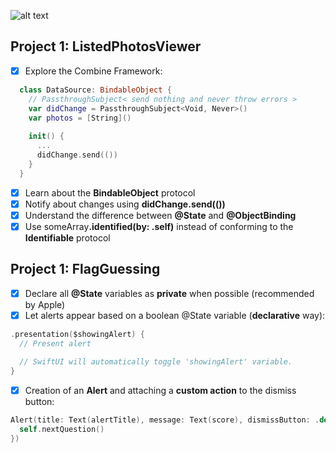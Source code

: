 ![alt text](https://i.ibb.co/0jCsnrY/banner.png)

## Project 1: ListedPhotosViewer
- [x] Explore the Combine Framework:
```Swift
  class DataSource: BindableObject {
    // PassthroughSubject< send nothing and never throw errors >
    var didChange = PassthroughSubject<Void, Never>()
    var photos = [String]()
    
    init() {
      ...
      didChange.send(())
    }
  }
```
- [x] Learn about the <b>BindableObject</b> protocol
- [x] Notify about changes using <b>didChange.send(())</b>
- [x] Understand the difference between <b>@State</b> and <b>@ObjectBinding</b>
- [x] Use someArray<b>.identified(by: \.self)</b> instead of conforming to the <b>Identifiable</b> protocol

## Project 1: FlagGuessing
- [x] Declare all <b>@State</b> variables as <b>private</b> when possible (recommended by Apple)
- [x] Let alerts appear based on a boolean @State variable (<b>declarative</b> way):
```Swift
.presentation($showingAlert) { 
  // Present alert
  
  // SwiftUI will automatically toggle 'showingAlert' variable.
}
```
- [x] Creation of an <b>Alert</b> and attaching a <b>custom action</b> to the dismiss button: 
```Swift
Alert(title: Text(alertTitle), message: Text(score), dismissButton: .default(Text("Continue")) {
  self.nextQuestion()
}) 
```
